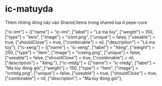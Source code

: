 # ic-matuyda

Thêm những dòng này vào Shared.Items trong shared.lua ở pepe-core

["ic-lmt"] 					 = {["name"] = "ic-lmt", 			 	  	["label"] = "Lá ma túy", 				["weight"] = 150, 		["type"] = "item", 		["image"] = "iclmt.png", 			["unique"] = false, 	["useable"] = true, 	["shouldClose"] = true,    ["combinable"] = nil,   ["description"] = "Lá ma túy"},
["ic-xeng"] 				 = {["name"] = "ic-xeng", 			 		["label"] = "Xẻng", 					["weight"] = 250, 		["type"] = "item", 		["image"] = "icxeng.png", 		    ["unique"] = false, 	["useable"] = false, 	["shouldClose"] = true,    ["combinable"] = nil,   ["description"] = "Xẻng."},
["ic-mtdg"] 				 = {["name"] = "ic-mtdg", 			 	  	["label"] = "Ma túy đóng gói", 			["weight"] = 150, 		["type"] = "item", 		["image"] = "icmtdg.png", 			["unique"] = false, 	["useable"] = true, 	["shouldClose"] = true,    ["combinable"] = nil,   ["description"] = "Ma túy đóng gói"},	
